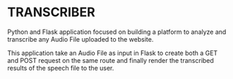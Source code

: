 # TRANSCRIBER

Python and Flask application focused on building a platform to analyze and transcribe any Audio File uploaded to the website.

This application take an Audio File as input in Flask to create both a GET and POST request on the same route and finally render the transcribed results of the speech file to the user.
